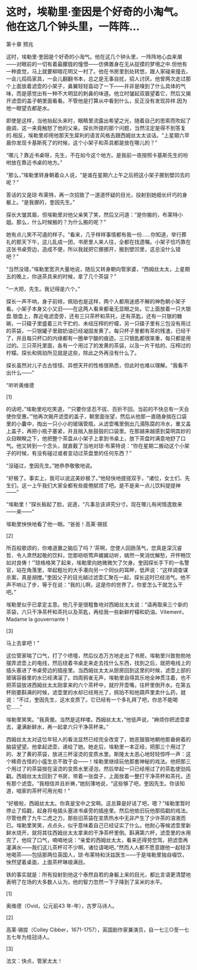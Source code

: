 # 这时，埃勒里·奎因是个好奇的小淘气。他在这几个钟头里，一阵阵...

第十章 预兆

这时，埃勒里·奎因是个好奇的小淘气。他在这几个钟头里，一阵阵地心血来潮——对眼前的一切有着最朦胧的憧憬——仿佛置身在无从捉摸的梦境之中.但他有一种直觉，马上就要柳暗花明又一村了。他在书房里到处转悠，跟人家碰来撞去，一会儿捣捣家具，一会儿翻翻书本，总之是无事自扰，招人讨厌。他曾两次走过那个上面放着滤壶的小架子，鼻翼轻轻翕动了一下——并非是嗅到了什么具体的气味，而是感觉出有一种不大明显的刺鼻的味道。他立时皱起双眉望着它，然后又揭开滤壶的盖子朝里面看看。不管他是打算从中看到什么，反正没有发现异样.因为他一眼望去都是水。

即使是这样，当他抬起头来时，眼睛里流露出希望之光，随着自己的思索而吹起了曲调，这一来竟触怒了他的父亲。探长所提的那个问题，当然注定是得不到答复的.相反，埃勒里却用他那天生犀利的语言风格去跟西姆丝太太谈话。“上星期六早晨你发现卡基斯死了的时候，这个小架子和茶具都是放在哪儿的？”

“哪儿？靠近书桌呀，先生，不在如今这个地方。是我前一夜按照卡基斯先生的吩咐放在靠近书桌的地方。”

“那么，”埃勒里转身朝着众人说，“是谁在星期六上午之后把这小架子挪到壁凹去的呢？”

答话的又是琼·布莱特，再一次招致了一道道怀疑的目光，投射到她细长纤巧的身躯上。“是我挪的，奎因先生。”

探长大皱其眉，但埃勒里对他父亲笑了笑，然后又问道：“是你搬的，布莱特小姐。那么，什么时候搬的？为什么搬的呢？”

她有点儿笑不可遏的样子。“看来，几乎样样事情都有我一份……你知道，举行葬礼的那天下午，这儿乱成一团，书房里人来人往，全都在找遗嘱。小架子恰巧靠在这张书桌旁边，造成不便，所以我就把它挪挪开，搬到壁凹里，这总没什么错吧？”

“当然没错，”埃勒里宽洪大量地说，随后又转身朝向管家婆，“西姆丝太太，上星期五的晚上，你送茶具来的时候，拿了几个茶袋？”

“一大把，先生。我记得是六个。”

探长一声不响，身子前倾，佩珀也是这样，两个人都用迷惑不解的神色朝小架子看。小架子本身又小又旧——在这两人看来都毫无显眼之处。它上面放着一只大银盘.银盘上，靠近电滤壶旁，还有三只茶杯和茶托，还有茶匙，还有一只银的糖碗，一只碟子里盛着三片干贮的、未经压榨的柠檬，另一只碟子里有三包没有用过的茶袋，一只银罐子里甜奶油已经凝固发黄了。每只杯子里都有茶的残渣，已经干了，并且每只杯口的内缘都有一圈单宁酸的痕迹。三只银匙都很笨重，每只都是用过的。三只茶托里面，各有一个用过了的发黄的茶袋，以及一片干枯的、压榨过的柠檬。探长和佩珀所见就是这些，除此之外再没有什么了。

探长虽然对儿子古古怪怪、异想天开的性格很熟悉，但此时也难以理解。“我看不出什么——”

“听听奥维德

[1]

的话吧，”埃勒里吃吃笑道，“‘只要你坚忍不拔、百折不回，当前的不快总有一天会使你受惠。’”他再次揭开滤壶的盖子，朝里面张望，然后从他那一直随身揣在口袋里的小囊中，掏出一只小小的玻璃管瓶，从滤壶嘴里倒出几滴陈腐的冷水，重又盖上盖子，再把小瓶子塞紧，并且揣入胀鼓鼓的口袋里。在那越来越感到莫明其妙的众目睽睽之下，他把整个茶盘从小架子上拿到书桌上，放下茶盘时满意地舒了口气。他又转到一个念头，就直截了当地对琼·布莱特说：“你在星期二搬动这个小架子的时候，有没有碰过或者变动过茶盘里的任何东西？”

“没碰过，奎因先生。”她恭恭敬敬地说。

“好极了。事实上，我可以说这美妙极了。”他轻快地搓搓双手，“诸位，女士们、先生们，这一上午我们大家全都有些疲倦腻烦了吧。是不是来一点儿饮料提提神——”

“埃勒里！”探长板起了脸，说道，“凡事总该讲究分寸。现在哪儿有闲情逸致来——来——”

埃勒里怏怏地看了他一眼。“爸爸！高莱·锡拔

[2]

所百般歌颂的，你难道置之脑后了吗？‘茶啊，您使人回肠荡气，您真是深沉睿哲、令人肃然起敬的饮料，您那呖呖莺声娓娓动听，嫣然一笑消忧解愁，开怀畅饮如对良俦！’”琼格格笑了起来，埃勒里向她微微欠了欠身。奎因探长手下的一名警官，站在角落里，举起粗壮的大手凑向另一个同伙的耳畔，低声说：“这样调查谋杀案，真是胡搅。”奎因父子的目光越过滤壶汇聚在一起，探长这时已经消气。他不声不响让了步，等于在说：“我的儿啊，这是你的世界了。你爱怎么干就怎么干吧。”

埃勒里似乎已拿定主意。他几乎是很粗鲁地对西姆丝太太说：“请再取来三个新的茶袋，六只干净茶杯和茶托以及茶匙，再给我一些新鲜柠檬和奶油。Vitement， Madame la gouvernante！

[3]

马上去拿吧！”

这位管家喘了口气，打了个喷嚏，然后仪态万方地走出了书房。埃勒里兴致勃勃地摆弄滤壶上的电线，然后绕着书桌走来走去找什么东西，找到之后，就把电线上的插头塞进了书桌旁边的插座里。当西姆丝太太从厨房回到这里的时候，滤壶上部的玻璃容器里的水已经沸滚了。四周鸦雀无声，埃勒里自得其乐地全神贯注着，也不把茶袋放进西姆丝太太刚拿来的六个茶杯中，就拧开壶嘴，往杯里倒开水。在第五杯刚要斟满的时候，滤壶里的水却已经用光了，佩珀不知他葫芦里卖什么药，就说：“不过，奎因先生，这水变质了。它已经有一个多礼拜了吧，你总不能喝它……”

埃勒里笑笑。“我真傻。当然是这样喽。西姆丝太太，”他低声说，“麻烦你把滤壶拿去，灌满新鲜水，再一起拿六只干净茶杯来。”

西姆丝太太对这位年轻人的看法显然已经完全改变了，她恶狠狠地朝他那垂俯着的脑袋望望。他拿起滤壶，递给了她。她走后，埃勒里一本正经，把那三个用过了的、发了黄的茶袋，放进三杯滚烫的变质水里。斯隆太太恶心地轻轻惊呼一声：这个稀奇古怪的小瘟生总不致于会——！埃勒里继续玩他那套神秘的戏法。他把那三个用过了的茶袋按在滚烫的变质水里浸泡，然后举起一只已经用过了的茶匙使劲捣戳。西姆丝太太回到了书房，带着一张盘子，上面放着一整打干净茶杯和茶托，还有那个滤壶。“我相信并且祈祷，”她刻薄地说，“这些够了吧，奎因先生。你该知道，咱家的茶杯可用光啦！”

“好极啦，西姆丝太太。你真是宝中之宝啊。这总算是好话了吧，嗯？”埃勒里暂时停止了捣戳，起身将电插头塞进书桌旁的插座里。然后他依旧玩他那捣戳的戏法。尽管他费了九牛二虎之力，那些旧茶袋在变质热水中无非产生了少许茶的溶液而已。埃勒里笑笑，点点头，似乎意味着自己已经证实了什么。他耐心等候滤壶里新鲜水烧开，就将其往西姆丝太太拿来的干净茶杯里倒。斟满第六杯，滤壶里的水用完了，他叹了口气，喃喃地说：“亲爱的西姆丝太太，看来还得劳您驾，把滤壶再灌满水——我们这儿茶杯可不少啊，诸位请喝吧。”然而人人都不愿意跟他一起轻浮地喝茶——包括那两位英国人，琼·布莱特和沃兹医生——于是埃勒里独自啜饮，怏然望着桌面，上面茶杯琳琅满目。

铁的事实就是：所有投射到他这个泰然自若的身躯上来的目光，都比言语更清楚地表明了在场的大多数人认为，他的智力忽然一下子降到了呆米的水平。

[1]

奥维德（Ovid，公元前43 年-年），古罗马诗人。

[2]

高莱·锡拔（Colley Cibber，1671-1757），英国剧作家兼演员，自一七三○至一七五七年为桂冠诗人。

[3]

法文：快点，管家太太！